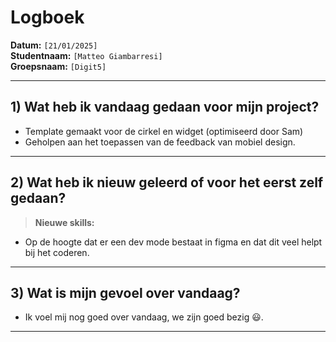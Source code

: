 # Logboek

**Datum:** `[21/01/2025]`  
**Studentnaam:** `[Matteo Giambarresi]`  
**Groepsnaam:** `[Digit5]`

---

## 1) Wat heb ik vandaag gedaan voor mijn project?
- Template gemaakt voor de cirkel en widget (optimiseerd door Sam)
- Geholpen aan het toepassen van de feedback van mobiel design.
---
## 2) Wat heb ik nieuw geleerd of voor het eerst zelf gedaan?
> **Nieuwe skills:**  
- Op de hoogte dat er een dev mode bestaat in figma en dat dit veel helpt bij het coderen.
---

## 3) Wat is mijn gevoel over vandaag?
- Ik voel mij nog goed over vandaag, we zijn goed bezig :smiley:.
---


